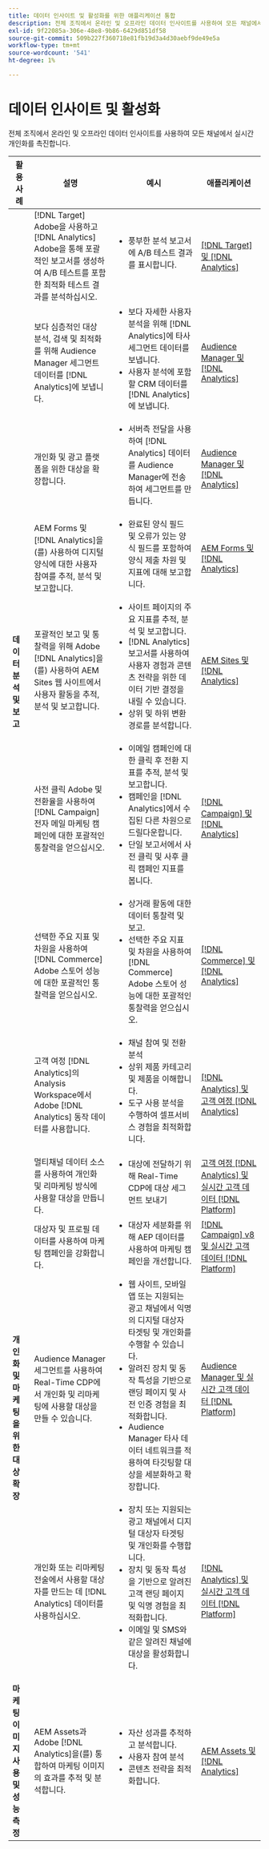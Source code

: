 ```yaml
---
title: 데이터 인사이트 및 활성화를 위한 애플리케이션 통합
description: 전체 조직에서 온라인 및 오프라인 데이터 인사이트를 사용하여 모든 채널에서 실시간 개인화를 촉진합니다.
exl-id: 9f22085a-306e-48e8-9b86-6429d851df58
source-git-commit: 509b227f360718e81fb19d3a4d30aebf9de49e5a
workflow-type: tm+mt
source-wordcount: '541'
ht-degree: 1%

---
```


# 데이터 인사이트 및 활성화

전체 조직에서 온라인 및 오프라인 데이터 인사이트를 사용하여 모든 채널에서 실시간 개인화를 촉진합니다.

<table>

<thead>
    <tr>
      <th>활용 사례</th>
      <th>설명</th>
      <th>예시</th>
      <th>애플리케이션</th>
    </tr>
  </thead>

<tbody>
  <!--  ROW 2  -->
 <tr>
   <td rowspan="8"><b>데이터 분석 및 보고</b></td>

<!--  ROW 2a  -->
<td>[!DNL Target] Adobe을 사용하고 [!DNL Analytics] Adobe을 통해 포괄적인 보고서를 생성하여 A/B 테스트를 포함한 최적화 테스트 결과를 분석하십시오.</td>
   <td><ul style="margin-top: 0;">
        <li>풍부한 분석 보고서에 A/B 테스트 결과를 표시합니다.</li>
       </ul></td>
   <td><a href="../integrations-between-applications/target/target-analytics.md" target="_blank" rel="noopener noreferrer">[!DNL Target] 및 [!DNL Analytics]</a></td>
  </tr>

<!--  ROW 2b  -->
<tr>
   <td>보다 심층적인 대상 분석, 검색 및 최적화를 위해 Audience Manager 세그먼트 데이터를 [!DNL Analytics]에 보냅니다.</td>
    <td><ul style="margin-top: 0;">
        <li>보다 자세한 사용자 분석을 위해 [!DNL Analytics]에 타사 세그먼트 데이터를 보냅니다.</li>
        <li>사용자 분석에 포함할 CRM 데이터를 [!DNL Analytics]에 보냅니다.</li>
       </ul></td>
   <td><a href="../integrations-between-applications/aam/aam-analytics.md" target="_blank" rel="noopener noreferrer">Audience Manager 및 [!DNL Analytics]</a></td>
 </tr>

<!--  ROW 2c -->
<tr>
   <td>개인화 및 광고 플랫폼을 위한 대상을 확장합니다.</td>
    <td><ul style="margin-top: 0;">
        <li>서버측 전달을 사용하여 [!DNL Analytics] 데이터를 Audience Manager에 전송하여 세그먼트를 만듭니다.</li>
       </ul></td>
   <td><a href="../integrations-between-applications/aam/aam-analytics.md" target="_blank" rel="noopener noreferrer">Audience Manager 및 [!DNL Analytics]</a></td>
 </tr>

<!--  ROW 2d  -->
<tr>
   <td>AEM Forms 및 [!DNL Analytics]을(를) 사용하여 디지털 양식에 대한 사용자 참여를 추적, 분석 및 보고합니다. </td>
   <td><ul style="margin-top: 0;">
        <li>완료된 양식 필드 및 오류가 있는 양식 필드를 포함하여 양식 제출 차원 및 지표에 대해 보고합니다.</li>
       </ul></td>
   <td><a href="../integrations-between-applications/experience-manager/experience-manager-analytics.md" target="_blank" rel="noopener noreferrer">AEM Forms 및 [!DNL Analytics]</a></td>
 </tr>

<!--  ROW 2e  -->
<tr>
   <td>포괄적인 보고 및 통찰력을 위해 Adobe [!DNL Analytics]을(를) 사용하여 AEM Sites 웹 사이트에서 사용자 활동을 추적, 분석 및 보고합니다.</td>
   <td><ul style="margin-top: 0;">
        <li>사이트 페이지의 주요 지표를 추적, 분석 및 보고합니다.</li>
        <li>[!DNL Analytics] 보고서를 사용하여 사용자 경험과 콘텐츠 전략을 위한 데이터 기반 결정을 내릴 수 있습니다.</li>
        <li>상위 및 하위 변환 경로를 분석합니다.</li>
       </ul></td>
   <td><a href="../integrations-between-applications/experience-manager/experience-manager-analytics.md" target="_blank" rel="noopener noreferrer">AEM Sites 및 [!DNL Analytics]</a></td>
 </tr>

<!--  ROW 2f  -->
<tr>
   <td>사전 클릭 Adobe 및 전환율을 사용하여 [!DNL Campaign] 전자 메일 마케팅 캠페인에 대한 포괄적인 통찰력을 얻으십시오.</td>
   <td><ul style="margin-top: 0;">
        <li>이메일 캠페인에 대한 클릭 후 전환 지표를 추적, 분석 및 보고합니다.</li>
        <li>캠페인을 [!DNL Analytics]에서 수집된 다른 차원으로 드릴다운합니다.</li>
        <li>단일 보고서에서 사전 클릭 및 사후 클릭 캠페인 지표를 봅니다.</li>
       </ul></td>
   <td><a href="../integrations-between-applications/campaign/campaign-analytics.md" target="_blank" rel="noopener noreferrer">[!DNL Campaign] 및 [!DNL Analytics]</a></td>
 </tr>

<!--  ROW 2g  -->
<tr>
   <td>선택한 주요 지표 및 차원을 사용하여 [!DNL Commerce] Adobe 스토어 성능에 대한 포괄적인 통찰력을 얻으십시오.</td>
   <td><ul style="margin-top: 0;">
        <li>상거래 활동에 대한 데이터 통찰력 및 보고.</li>
        <li>선택한 주요 지표 및 차원을 사용하여 [!DNL Commerce] Adobe 스토어 성능에 대한 포괄적인 통찰력을 얻으십시오.</li>
       </ul></td>
   <td><a href="../integrations-between-applications/commerce/commerce-analytics.md" target="_blank" rel="noopener noreferrer">[!DNL Commerce] 및 [!DNL Analytics]</a></td>
 </tr>

<!--  ROW 2h  -->
<tr>
   <td>고객 여정 [!DNL Analytics]의 Analysis Workspace에서 Adobe [!DNL Analytics] 동작 데이터를 사용합니다.</td>
   <td><ul style="margin-top: 0;">
        <li>채널 참여 및 전환 분석</li>
        <li>상위 제품 카테고리 및 제품을 이해합니다.</li>
        <li>도구 사용 분석을 수행하여 셀프서비스 경험을 최적화합니다.</li>
       </ul></td>
   <td><a href="../integrations-between-applications/analytics/analytics-customer-journey-analytics.md" target="_blank" rel="noopener noreferrer">[!DNL Analytics] 및 고객 여정 [!DNL Analytics]</a></td>
 </tr>


<!--  Row 3  -->
<tr>
  <td rowspan="5"><b>개인화 및 마케팅을 위한 대상 확장</b></td>
 </tr>

<!--  ROW 3a  -->
<tr>
  <td>멀티채널 데이터 소스를 사용하여 개인화 및 리마케팅 방식에 사용할 대상을 만듭니다.</td>
  <td><ul style="margin-top: 0;"><li>대상에 전달하기 위해 Real-Time CDP에 대상 세그먼트 보내기</li>
     </ul></td>
  <td><a href="../integrations-between-applications/rtcdp/rtcdp-cja.md" target="_blank" rel="noopener noreferrer">고객 여정 [!DNL Analytics] 및 실시간 고객 데이터 [!DNL Platform]</a></td>
 </tr>

<!--  ROW 3c  -->
<tr>
  <td>대상자 및 프로필 데이터를 사용하여 마케팅 캠페인을 강화합니다.</td>
  <td><ul style="margin-top: 0;">
        <li>대상자 세분화를 위해 AEP 데이터를 사용하여 마케팅 캠페인을 개선합니다.</li>
      </ul></td>
   <td><a href="../integrations-between-applications/campaign/campaign-rtcdp.md">[!DNL Campaign] v8 및 실시간 고객 데이터 [!DNL Platform]</a></td>
 </tr>

<!--  ROW 3d  -->
<tr>
  <td>Audience Manager 세그먼트를 사용하여 Real-Time CDP에서 개인화 및 리마케팅에 사용할 대상을 만들 수 있습니다.</td>
  <td><ul style="margin-top: 0;">
        <li>웹 사이트, 모바일 앱 또는 지원되는 광고 채널에서 익명의 디지털 대상자 타겟팅 및 개인화를 수행할 수 있습니다.</li>
        <li>알려진 장치 및 동작 특성을 기반으로 랜딩 페이지 및 사전 인증 경험을 최적화합니다.</li>
        <li>Audience Manager 타사 데이터 네트워크를 적용하여 타깃팅할 대상을 세분화하고 확장합니다.</li>
      </ul></td>
  <td><a href="../integrations-between-applications/aam/aam-rtcdp.md" target="_blank" rel="noopener noreferrer">Audience Manager 및 실시간 고객 데이터 [!DNL Platform]</a></td>
 </tr>

<!--  ROW 3e  -->
<td>개인화 또는 리마케팅 전술에서 사용할 대상자를 만드는 데 [!DNL Analytics] 데이터를 사용하십시오.</td>
   <td><ul style="margin-top: 0;"><li>장치 또는 지원되는 광고 채널에서 디지털 대상자 타겟팅 및 개인화를 수행합니다.</li>
           <li>장치 및 동작 특성을 기반으로 알려진 고객 랜딩 페이지 및 익명 경험을 최적화합니다.</li>
           <li>이메일 및 SMS와 같은 알려진 채널에 대상을 활성화합니다.</li>
        </ul></td>
   <td><a href="../integrations-between-applications/analytics/analytics-rtcdp.md" target="_blank" rel="noopener noreferrer">[!DNL Analytics] 및 실시간 고객 데이터 [!DNL Platform]</a></td>


<!--  ROW 4  -->
<tr>
   <td><b>마케팅 이미지 사용 및 성능 측정</b></td>
   <td>AEM Assets과 Adobe [!DNL Analytics]을(를) 통합하여 마케팅 이미지의 효과를 추적 및 분석합니다.</td>
   <td><ul style="margin-top: 0;"><li>자산 성과를 추적하고 분석합니다.</li>
           <li>사용자 참여 분석</li>
           <li>콘텐츠 전략을 최적화합니다.</li>
        </ul></td>
   <td><a href="../integrations-between-applications/experience-manager/experience-manager-analytics.md" target="_blank" rel="noopener noreferrer">AEM Assets 및 [!DNL Analytics]</a></td>
 </tr>
 </tbody>
 </table>
